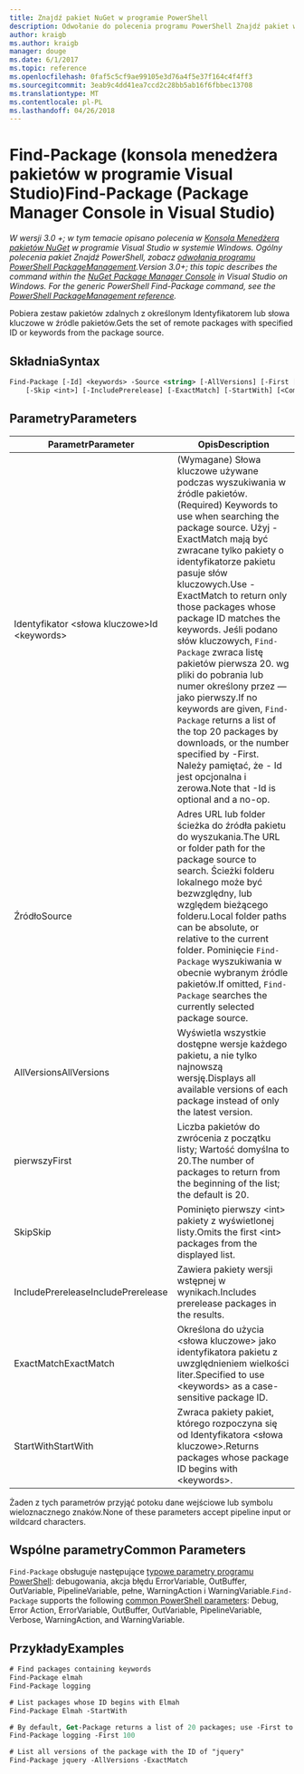 ```yaml
---
title: Znajdź pakiet NuGet w programie PowerShell
description: Odwołanie do polecenia programu PowerShell Znajdź pakiet w konsoli Menedżera pakietów NuGet w programie Visual Studio.
author: kraigb
ms.author: kraigb
manager: douge
ms.date: 6/1/2017
ms.topic: reference
ms.openlocfilehash: 0faf5c5cf9ae99105e3d76a4f5e37f164c4f4ff3
ms.sourcegitcommit: 3eab9c4dd41ea7ccd2c28bb5ab16f6fbbec13708
ms.translationtype: MT
ms.contentlocale: pl-PL
ms.lasthandoff: 04/26/2018
---
```

# <a name="find-package-package-manager-console-in-visual-studio"></a><span data-ttu-id="e1ebc-103">Find-Package (konsola menedżera pakietów w programie Visual Studio)</span><span class="sxs-lookup"><span data-stu-id="e1ebc-103">Find-Package (Package Manager Console in Visual Studio)</span></span>

<span data-ttu-id="e1ebc-104">*W wersji 3.0 +; w tym temacie opisano polecenia w [Konsola Menedżera pakietów NuGet](package-manager-console.md) w programie Visual Studio w systemie Windows. Ogólny polecenia pakiet Znajdź PowerShell, zobacz [odwołania programu PowerShell PackageManagement](/powershell/module/packagemanagement/?view=powershell-6).*</span><span class="sxs-lookup"><span data-stu-id="e1ebc-104">*Version 3.0+; this topic describes the command within the [NuGet Package Manager Console](package-manager-console.md) in Visual Studio on Windows. For the generic PowerShell Find-Package command, see the [PowerShell PackageManagement reference](/powershell/module/packagemanagement/?view=powershell-6).*</span></span>

<span data-ttu-id="e1ebc-105">Pobiera zestaw pakietów zdalnych z określonym Identyfikatorem lub słowa kluczowe w źródle pakietów.</span><span class="sxs-lookup"><span data-stu-id="e1ebc-105">Gets the set of remote packages with specified ID or keywords from the package source.</span></span>

## <a name="syntax"></a><span data-ttu-id="e1ebc-106">Składnia</span><span class="sxs-lookup"><span data-stu-id="e1ebc-106">Syntax</span></span>

```ps
Find-Package [-Id] <keywords> -Source <string> [-AllVersions] [-First [<int>]]
    [-Skip <int>] [-IncludePrerelease] [-ExactMatch] [-StartWith] [<CommonParameters>]
```

## <a name="parameters"></a><span data-ttu-id="e1ebc-107">Parametry</span><span class="sxs-lookup"><span data-stu-id="e1ebc-107">Parameters</span></span>

| <span data-ttu-id="e1ebc-108">Parametr</span><span class="sxs-lookup"><span data-stu-id="e1ebc-108">Parameter</span></span> | <span data-ttu-id="e1ebc-109">Opis</span><span class="sxs-lookup"><span data-stu-id="e1ebc-109">Description</span></span> |
| --- | --- |
| <span data-ttu-id="e1ebc-110">Identyfikator &lt;słowa kluczowe&gt;</span><span class="sxs-lookup"><span data-stu-id="e1ebc-110">Id &lt;keywords&gt;</span></span> | <span data-ttu-id="e1ebc-111">(Wymagane) Słowa kluczowe używane podczas wyszukiwania w źródle pakietów.</span><span class="sxs-lookup"><span data-stu-id="e1ebc-111">(Required) Keywords to use when searching the package source.</span></span> <span data-ttu-id="e1ebc-112">Użyj - ExactMatch mają być zwracane tylko pakiety o identyfikatorze pakietu pasuje słów kluczowych.</span><span class="sxs-lookup"><span data-stu-id="e1ebc-112">Use -ExactMatch to return only those packages whose package ID matches the keywords.</span></span> <span data-ttu-id="e1ebc-113">Jeśli podano słów kluczowych, `Find-Package` zwraca listę pakietów pierwsza 20. wg pliki do pobrania lub numer określony przez — jako pierwszy.</span><span class="sxs-lookup"><span data-stu-id="e1ebc-113">If no keywords are given, `Find-Package` returns a list of the top 20 packages by downloads, or the number specified by -First.</span></span> <span data-ttu-id="e1ebc-114">Należy pamiętać, że - Id jest opcjonalna i zerowa.</span><span class="sxs-lookup"><span data-stu-id="e1ebc-114">Note that -Id is optional and a no-op.</span></span> |
| <span data-ttu-id="e1ebc-115">Źródło</span><span class="sxs-lookup"><span data-stu-id="e1ebc-115">Source</span></span> | <span data-ttu-id="e1ebc-116">Adres URL lub folder ścieżka do źródła pakietu do wyszukania.</span><span class="sxs-lookup"><span data-stu-id="e1ebc-116">The URL or folder path for the package source to search.</span></span> <span data-ttu-id="e1ebc-117">Ścieżki folderu lokalnego może być bezwzględny, lub względem bieżącego folderu.</span><span class="sxs-lookup"><span data-stu-id="e1ebc-117">Local folder paths can be absolute, or relative to the current folder.</span></span> <span data-ttu-id="e1ebc-118">Pominięcie `Find-Package` wyszukiwania w obecnie wybranym źródle pakietów.</span><span class="sxs-lookup"><span data-stu-id="e1ebc-118">If omitted, `Find-Package` searches the currently selected package source.</span></span> |
| <span data-ttu-id="e1ebc-119">AllVersions</span><span class="sxs-lookup"><span data-stu-id="e1ebc-119">AllVersions</span></span> | <span data-ttu-id="e1ebc-120">Wyświetla wszystkie dostępne wersje każdego pakietu, a nie tylko najnowszą wersję.</span><span class="sxs-lookup"><span data-stu-id="e1ebc-120">Displays all available versions of each package instead of only the latest version.</span></span> |
| <span data-ttu-id="e1ebc-121">pierwszy</span><span class="sxs-lookup"><span data-stu-id="e1ebc-121">First</span></span> | <span data-ttu-id="e1ebc-122">Liczba pakietów do zwrócenia z początku listy; Wartość domyślna to 20.</span><span class="sxs-lookup"><span data-stu-id="e1ebc-122">The number of packages to return from the beginning of the list; the default is 20.</span></span> |
| <span data-ttu-id="e1ebc-123">Skip</span><span class="sxs-lookup"><span data-stu-id="e1ebc-123">Skip</span></span> | <span data-ttu-id="e1ebc-124">Pominięto pierwszy &lt;int&gt; pakiety z wyświetlonej listy.</span><span class="sxs-lookup"><span data-stu-id="e1ebc-124">Omits the first &lt;int&gt; packages from the displayed list.</span></span>  |
| <span data-ttu-id="e1ebc-125">IncludePrerelease</span><span class="sxs-lookup"><span data-stu-id="e1ebc-125">IncludePrerelease</span></span> | <span data-ttu-id="e1ebc-126">Zawiera pakiety wersji wstępnej w wynikach.</span><span class="sxs-lookup"><span data-stu-id="e1ebc-126">Includes prerelease packages in the results.</span></span> |
| <span data-ttu-id="e1ebc-127">ExactMatch</span><span class="sxs-lookup"><span data-stu-id="e1ebc-127">ExactMatch</span></span> | <span data-ttu-id="e1ebc-128">Określona do użycia &lt;słowa kluczowe&gt; jako identyfikatora pakietu z uwzględnieniem wielkości liter.</span><span class="sxs-lookup"><span data-stu-id="e1ebc-128">Specified to use &lt;keywords&gt; as a case-sensitive package ID.</span></span> |
| <span data-ttu-id="e1ebc-129">StartWith</span><span class="sxs-lookup"><span data-stu-id="e1ebc-129">StartWith</span></span> | <span data-ttu-id="e1ebc-130">Zwraca pakiety pakiet, którego rozpoczyna się od Identyfikatora &lt;słowa kluczowe&gt;.</span><span class="sxs-lookup"><span data-stu-id="e1ebc-130">Returns packages whose package ID begins with &lt;keywords&gt;.</span></span> |

<span data-ttu-id="e1ebc-131">Żaden z tych parametrów przyjąć potoku dane wejściowe lub symbolu wieloznacznego znaków.</span><span class="sxs-lookup"><span data-stu-id="e1ebc-131">None of these parameters accept pipeline input or wildcard characters.</span></span>

## <a name="common-parameters"></a><span data-ttu-id="e1ebc-132">Wspólne parametry</span><span class="sxs-lookup"><span data-stu-id="e1ebc-132">Common Parameters</span></span>

<span data-ttu-id="e1ebc-133">`Find-Package` obsługuje następujące [typowe parametry programu PowerShell](http://go.microsoft.com/fwlink/?LinkID=113216): debugowania, akcja błędu ErrorVariable, OutBuffer, OutVariable, PipelineVariable, pełne, WarningAction i WarningVariable.</span><span class="sxs-lookup"><span data-stu-id="e1ebc-133">`Find-Package` supports the following [common PowerShell parameters](http://go.microsoft.com/fwlink/?LinkID=113216): Debug, Error Action, ErrorVariable, OutBuffer, OutVariable, PipelineVariable, Verbose, WarningAction, and WarningVariable.</span></span>

## <a name="examples"></a><span data-ttu-id="e1ebc-134">Przykłady</span><span class="sxs-lookup"><span data-stu-id="e1ebc-134">Examples</span></span>

```ps
# Find packages containing keywords
Find-Package elmah
Find-Package logging

# List packages whose ID begins with Elmah
Find-Package Elmah -StartWith

# By default, Get-Package returns a list of 20 packages; use -First to show more
Find-Package logging -First 100

# List all versions of the package with the ID of "jquery"
Find-Package jquery -AllVersions -ExactMatch
```
